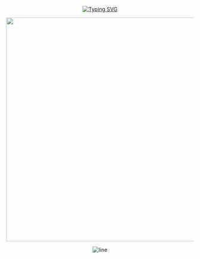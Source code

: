<div align="center">

[![Typing SVG](https://readme-typing-svg.demolab.com?font=Fira+Code&size=40&pause=1000&color=F7BC30&center=true&vCenter=true&width=550&height=52&lines=Hello+World%2C+I'm+An+%3C3)](https://git.io/typing-svg)

<div align="center">
  



<img src="https://static.vecteezy.com/system/resources/previews/002/961/955/original/do-it-now-or-never-modern-typography-quotes-t-shirt-design-vector.jpg" width="600" height="600">

![line](https://cdn.discordapp.com/attachments/842741907720896512/842806312386428948/gif.gif)
